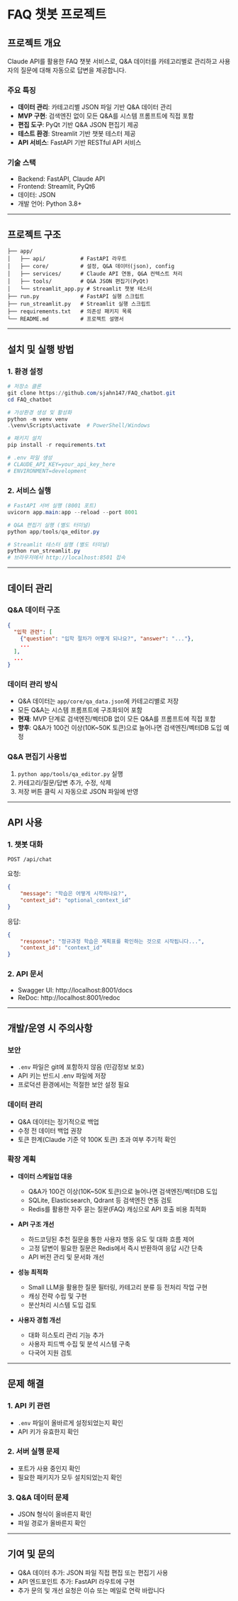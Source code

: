 # FAQ 챗봇 프로젝트

## 프로젝트 개요
Claude API를 활용한 FAQ 챗봇 서비스로, Q&A 데이터를 카테고리별로 관리하고 사용자의 질문에 대해 자동으로 답변을 제공합니다.

### 주요 특징
- **데이터 관리**: 카테고리별 JSON 파일 기반 Q&A 데이터 관리
- **MVP 구현**: 검색엔진 없이 모든 Q&A를 시스템 프롬프트에 직접 포함
- **편집 도구**: PyQt 기반 Q&A JSON 편집기 제공
- **테스트 환경**: Streamlit 기반 챗봇 테스터 제공
- **API 서비스**: FastAPI 기반 RESTful API 서비스

### 기술 스택
- Backend: FastAPI, Claude API
- Frontend: Streamlit, PyQt6
- 데이터: JSON
- 개발 언어: Python 3.8+

---

## 프로젝트 구조
```
├── app/
│   ├── api/           # FastAPI 라우트
│   ├── core/          # 설정, Q&A 데이터(json), config
│   ├── services/      # Claude API 연동, Q&A 컨텍스트 처리
│   ├── tools/         # Q&A JSON 편집기(PyQt)
│   └── streamlit_app.py # Streamlit 챗봇 테스터
├── run.py             # FastAPI 실행 스크립트
├── run_streamlit.py   # Streamlit 실행 스크립트
├── requirements.txt   # 의존성 패키지 목록
└── README.md          # 프로젝트 설명서
```

---

## 설치 및 실행 방법

### 1. 환경 설정
```powershell
# 저장소 클론
git clone https://github.com/sjahn147/FAQ_chatbot.git
cd FAQ_chatbot

# 가상환경 생성 및 활성화
python -m venv venv
.\venv\Scripts\activate  # PowerShell/Windows

# 패키지 설치
pip install -r requirements.txt

# .env 파일 생성
# CLAUDE_API_KEY=your_api_key_here
# ENVIRONMENT=development
```

### 2. 서비스 실행
```powershell
# FastAPI 서버 실행 (8001 포트)
uvicorn app.main:app --reload --port 8001

# Q&A 편집기 실행 (별도 터미널)
python app/tools/qa_editor.py

# Streamlit 테스터 실행 (별도 터미널)
python run_streamlit.py
# 브라우저에서 http://localhost:8501 접속
```

---

## 데이터 관리

### Q&A 데이터 구조
```json
{
  "입학 관련": [
    {"question": "입학 절차가 어떻게 되나요?", "answer": "..."},
    ...
  ],
  ...
}
```

### 데이터 관리 방식
- Q&A 데이터는 `app/core/qa_data.json`에 카테고리별로 저장
- 모든 Q&A는 시스템 프롬프트에 구조화되어 포함
- **현재**: MVP 단계로 검색엔진/벡터DB 없이 모든 Q&A를 프롬프트에 직접 포함
- **향후**: Q&A가 100건 이상(10K~50K 토큰)으로 늘어나면 검색엔진/벡터DB 도입 예정

### Q&A 편집기 사용법
1. `python app/tools/qa_editor.py` 실행
2. 카테고리/질문/답변 추가, 수정, 삭제
3. 저장 버튼 클릭 시 자동으로 JSON 파일에 반영

---

## API 사용

### 1. 챗봇 대화
```
POST /api/chat
```
요청:
```json
{
    "message": "학습은 어떻게 시작하나요?",
    "context_id": "optional_context_id"
}
```
응답:
```json
{
    "response": "정규과정 학습은 계획표를 확인하는 것으로 시작됩니다...",
    "context_id": "context_id"
}
```

### 2. API 문서
- Swagger UI: http://localhost:8001/docs
- ReDoc: http://localhost:8001/redoc

---

## 개발/운영 시 주의사항

### 보안
- `.env` 파일은 git에 포함하지 않음 (민감정보 보호)
- API 키는 반드시 .env 파일에 저장
- 프로덕션 환경에서는 적절한 보안 설정 필요

### 데이터 관리
- Q&A 데이터는 정기적으로 백업
- 수정 전 데이터 백업 권장
- 토큰 한계(Claude 기준 약 100K 토큰) 초과 여부 주기적 확인

### 확장 계획
- **데이터 스케일업 대응**
  - Q&A가 100건 이상(10K~50K 토큰)으로 늘어나면 검색엔진/벡터DB 도입
  - SQLite, Elasticsearch, Qdrant 등 검색엔진 연동 검토
  - Redis를 활용한 자주 묻는 질문(FAQ) 캐싱으로 API 호출 비용 최적화

- **API 구조 개선**
  - 하드코딩된 추천 질문을 통한 사용자 행동 유도 및 대화 흐름 제어
  - 고정 답변이 필요한 질문은 Redis에서 즉시 반환하여 응답 시간 단축
  - API 버전 관리 및 문서화 개선

- **성능 최적화**
  - Small LLM을 활용한 질문 필터링, 카테고리 분류 등 전처리 작업 구현
  - 캐싱 전략 수립 및 구현
  - 분산처리 시스템 도입 검토

- **사용자 경험 개선**
  - 대화 히스토리 관리 기능 추가
  - 사용자 피드백 수집 및 분석 시스템 구축
  - 다국어 지원 검토

---

## 문제 해결

### 1. API 키 관련
- `.env` 파일이 올바르게 설정되었는지 확인
- API 키가 유효한지 확인

### 2. 서버 실행 문제
- 포트가 사용 중인지 확인
- 필요한 패키지가 모두 설치되었는지 확인

### 3. Q&A 데이터 문제
- JSON 형식이 올바른지 확인
- 파일 경로가 올바른지 확인

---

## 기여 및 문의
- Q&A 데이터 추가: JSON 파일 직접 편집 또는 편집기 사용
- API 엔드포인트 추가: FastAPI 라우트에 구현
- 추가 문의 및 개선 요청은 이슈 또는 메일로 연락 바랍니다 